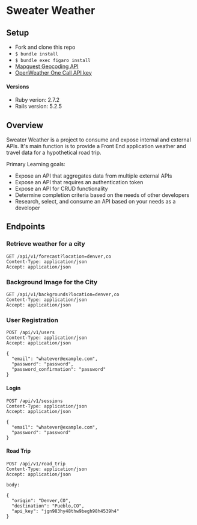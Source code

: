# Sweater Weather

## Setup

* Fork and clone this repo
* `$ bundle install`
* `$ bundle exec figaro install`
* [Mapquest Geocoding API](https://developer.mapquest.com/)
* [OpenWeather One Call API key](https://openweathermap.org/api)

#### Versions
* Ruby verion: 2.7.2
* Rails version: 5.2.5

## Overview
Sweater Weather is a project to consume and expose internal and external APIs. It's main function is to provide a Front End application weather and travel data for a hypothetical road trip.

Primary Learning goals:
* Expose an API that aggregates data from multiple external APIs
* Expose an API that requires an authentication token
* Expose an API for CRUD functionality
* Determine completion criteria based on the needs of other developers
* Research, select, and consume an API based on your needs as a developer

## Endpoints

### Retrieve weather for a city

````
GET /api/v1/forecast?location=denver,co
Content-Type: application/json
Accept: application/json
````

### Background Image for the City

````
GET /api/v1/backgrounds?location=denver,co
Content-Type: application/json
Accept: application/json
````

### User Registration

````
POST /api/v1/users
Content-Type: application/json
Accept: application/json

{
  "email": "whatever@example.com",
  "password": "password",
  "password_confirmation": "password"
}
````

#### Login

````
POST /api/v1/sessions
Content-Type: application/json
Accept: application/json

{
  "email": "whatever@example.com",
  "password": "password"
}
````

#### Road Trip

````
POST /api/v1/road_trip
Content-Type: application/json
Accept: application/json

body:

{
  "origin": "Denver,CO",
  "destination": "Pueblo,CO",
  "api_key": "jgn983hy48thw9begh98h4539h4"
} 
````
